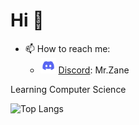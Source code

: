 # Hi 👋
- 📫 How to reach me: 
   - <a><img height="25" src="https://raw.githubusercontent.com/github/explore/80688e429a7d4ef2fca1e82350fe8e3517d3494d/topics/discord/discord.png"> [Discord](https://discord.com/): Mr.Zane </a>


Learning Computer Science

![Top Langs](https://github-readme-stats.vercel.app/api/top-langs/?username=Zane-Liao&layout=compact)
